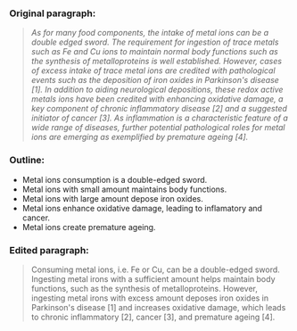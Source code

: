 ### Original paragraph:
> _As for many food components, the intake of metal ions can be a double edged sword. The requirement for ingestion of trace metals such as Fe and Cu ions to maintain normal body functions such as the synthesis of metalloproteins is well established. However, cases of excess intake of trace metal ions are credited with pathological events such as the deposition of iron oxides in Parkinson's disease [1]. In addition to aiding neurological depositions, these redox active metals ions have been credited with enhancing oxidative damage, a key component of chronic inflammatory disease [2] and a suggested initiator of cancer [3]. As inflammation is a characteristic feature of a wide range of diseases, further potential pathological roles for metal ions are emerging as exemplified by premature ageing [4]._

### Outline:
+ Metal ions consumption is a double-edged sword.
+ Metal ions with small amount maintains body functions.
+ Metal ions with large amount depose iron oxides.
+ Metal ions enhance oxidative damage, leading to inflamatory and cancer.
+ Metal ions create premature ageing.

### Edited paragraph:
> Consuming metal ions, i.e. Fe or Cu, can be a double-edged sword. Ingesting metal irons with a sufficient amount helps maintain body functions, such as the synthesis of metalloproteins. However, ingesting metal irons with excess amount deposes iron oxides in Parkinson's disease [1] and increases oxidative damage, which leads to chronic inflammatory [2], cancer [3], and premature ageing [4].
